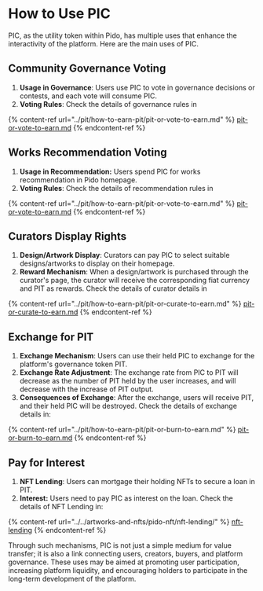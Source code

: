 # How to Use PIC

PIC, as the utility token within Pido, has multiple uses that enhance the interactivity of the platform. Here are the main uses of PIC.

## **Community Governance Voting**

1. **Usage in Governance**: Users use PIC to vote in governance decisions or contests, and each vote will consume PIC.
2. **Voting Rules**: Check the details of governance rules in

{% content-ref url="../pit/how-to-earn-pit/pit-or-vote-to-earn.md" %}
[pit-or-vote-to-earn.md](../pit/how-to-earn-pit/pit-or-vote-to-earn.md)
{% endcontent-ref %}

## Works Recommendation Voting

1. **Usage in Recommendation:** Users spend PIC for works recommendation in Pido homepage.
2. **Voting Rules**: Check the details of recommendation rules in

{% content-ref url="../pit/how-to-earn-pit/pit-or-vote-to-earn.md" %}
[pit-or-vote-to-earn.md](../pit/how-to-earn-pit/pit-or-vote-to-earn.md)
{% endcontent-ref %}

## **Curators Display Rights**

1. **Design/Artwork Display**: Curators can pay PIC to select suitable designs/artworks to display on their homepage.
2. **Reward Mechanism**: When a design/artwork is purchased through the curator's page, the curator will receive the corresponding fiat currency and PIT as rewards. Check the details of curator details in

{% content-ref url="../pit/how-to-earn-pit/pit-or-curate-to-earn.md" %}
[pit-or-curate-to-earn.md](../pit/how-to-earn-pit/pit-or-curate-to-earn.md)
{% endcontent-ref %}

## **Exchange for PIT**

1. **Exchange Mechanism**: Users can use their held PIC to exchange for the platform's governance token PIT.
2. **Exchange Rate Adjustment**: The exchange rate from PIC to PIT will decrease as the number of PIT held by the user increases, and will decrease with the increase of PIT output.
3. **Consequences of Exchange**: After the exchange, users will receive PIT, and their held PIC will be destroyed. Check the details of exchange details in:

{% content-ref url="../pit/how-to-earn-pit/pit-or-burn-to-earn.md" %}
[pit-or-burn-to-earn.md](../pit/how-to-earn-pit/pit-or-burn-to-earn.md)
{% endcontent-ref %}

## **Pay for Interest**

1. **NFT Lending**: Users can mortgage their holding NFTs to secure a loan in PIT.
2. **Interest:** Users need to pay PIC as interest on the loan. Check the details of NFT Lending in:&#x20;

{% content-ref url="../../artworks-and-nfts/pido-nft/nft-lending/" %}
[nft-lending](../../artworks-and-nfts/pido-nft/nft-lending/)
{% endcontent-ref %}

Through such mechanisms, PIC is not just a simple medium for value transfer; it is also a link connecting users, creators, buyers, and platform governance. These uses may be aimed at promoting user participation, increasing platform liquidity, and encouraging holders to participate in the long-term development of the platform.
